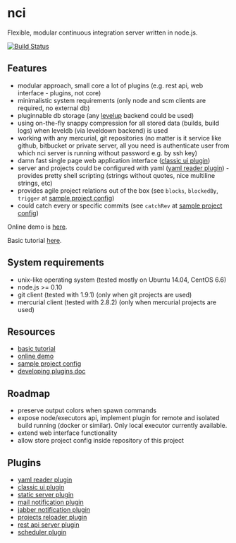 
# nci

Flexible, modular continuous integration server written in node.js.

[![Build Status](https://travis-ci.org/node-ci/nci.svg?branch=master)](https://travis-ci.org/node-ci/nci)


## Features

* modular approach, small core a lot of plugins (e.g. rest api, web interface - 
plugins, not core)
* minimalistic system requirements (only node and scm clients are required, no
external db)
* pluginnable db storage (any [levelup](https://github.com/Level/levelup)
backend could be used)
* using on-the-fly snappy compression for all stored data (builds, build logs)
when leveldb (via leveldown backend) is used
* working with any mercurial, git repositories (no matter is it service like
github, bitbucket or private server, all you need is authenticate user from
which nci server is running without password e.g. by ssh key)
* damn fast single page web application interface
([classic ui plugin](https://github.com/node-ci/nci-classic-ui))
* server and projects could be configured with yaml
([yaml reader plugin](https://github.com/node-ci/nci-yaml-reader)) - provides
pretty shell scripting (strings without quotes, nice multiline strings, etc)
* provides agile project relations out of the box (see `blocks`, `blockedBy`,
`trigger` at [sample project config](./docs/sample-project-config.yaml))
* could catch every or specific commits (see `catchRev` at
[sample project config](./docs/sample-project-config.yaml))


Online demo is [here](http://classicui-ncidemo.rhcloud.com/).


Basic tutorial [here](./docs/tutorials/standalone-web-ui.md).


## System requirements

* unix-like operating system (tested mostly on Ubuntu 14.04, CentOS 6.6)
* node.js >= 0.10
* git client (tested with 1.9.1) (only when git projects are used)
* mercurial client (tested with 2.8.2) (only when mercurial
projects are used)


## Resources

* [basic tutorial](./docs/tutorials/standalone-web-ui.md)
* [online demo](http://classicui-ncidemo.rhcloud.com/)
* [sample project config](./docs/sample-project-config.yaml)
* [developing plugins doc](./docs/developing-plugins)


## Roadmap

* preserve output colors when spawn commands
* expose node/executors api, implement plugin for remote and isolated build
running (docker or similar). Only local executor currently available.
* extend web interface functionality
* allow store project config inside repository of this project


## Plugins

* [yaml reader plugin](https://github.com/node-ci/nci-yaml-reader)
* [classic ui plugin](https://github.com/node-ci/nci-classic-ui)
* [static server plugin](https://github.com/node-ci/nci-static-server)
* [mail notification plugin](https://github.com/node-ci/nci-mail-notification)
* [jabber notification plugin](https://github.com/node-ci/nci-jabber-notification)
* [projects reloader plugin](https://github.com/node-ci/nci-projects-reloader)
* [rest api server plugin](https://github.com/node-ci/nci-rest-api-server)
* [scheduler plugin](https://github.com/node-ci/nci-scheduler)
